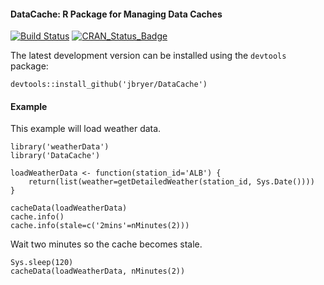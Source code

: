 #### DataCache: R Package for Managing Data Caches

[![Build Status](https://api.travis-ci.org/jbryer/DataCache.svg)](https://travis-ci.org/jbryer/DataCache?branch=master)
[![CRAN_Status_Badge](http://www.r-pkg.org/badges/version/DataCache)](http://cran.r-project.org/package=DataCache)


The latest development version can be installed using the `devtools` package:

```
devtools::install_github('jbryer/DataCache')
```

#### Example

This example will load weather data.

```
library('weatherData')
library('DataCache')

loadWeatherData <- function(station_id='ALB') {
	return(list(weather=getDetailedWeather(station_id, Sys.Date())))
}

cacheData(loadWeatherData)
cache.info()
cache.info(stale=c('2mins'=nMinutes(2)))
```

Wait two minutes so the cache becomes stale.

```
Sys.sleep(120)
cacheData(loadWeatherData, nMinutes(2))
```
